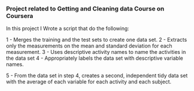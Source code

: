 ### Project related to Getting and Cleaning data Course on Coursera 
In this project I Wrote a script that do the following:

  1 - Merges the training and the test sets to create one data set.
  2 - Extracts only the measurements on the mean and standard deviation         for each measurement.
  3 - Uses descriptive activity names to name the activities in the data         set
  4 - Appropriately labels the data set with descriptive variable names.
  
  5 - From the data set in step 4, creates a second, independent tidy data       set with the average of each variable for each activity and each          subject.